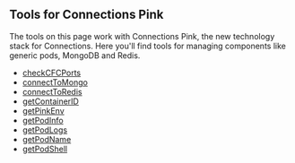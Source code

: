 ## Tools for Connections Pink

The tools on this page work with Connections Pink, the new technology stack for Connections. Here you'll find tools
for managing components like generic pods, MongoDB and Redis.

- [checkCFCPorts](checkCFCPorts.md)
- [connectToMongo](connectToMongo.md)
- [connectToRedis](connectToRedis.md)
- [getContainerID](getContainerID.md)
- [getPinkEnv](getPinkEnv.md)
- [getPodInfo](getPodInfo.md)
- [getPodLogs](getPodLogs.md)
- [getPodName](getPodName.md)
- [getPodShell](getPodShell.md)